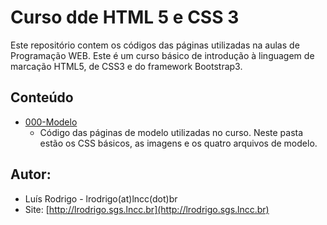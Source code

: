# Curso dde HTML 5 e CSS 3

Este repositório contem os códigos das páginas utilizadas na aulas de Programação WEB. Este é um curso básico de introdução à linguagem de marcação HTML5, de CSS3 e do framework Bootstrap3.

## Conteúdo

- [000-Modelo](000-Modelo/) 
    - Código das páginas de modelo utilizadas no curso. Neste pasta estão os CSS básicos, as imagens e os quatro arquivos de modelo.



## Autor: 
- Luís Rodrigo - lrodrigo(at)lncc(dot)br 
- Site: [http://lrodrigo.sgs.lncc.br](http://lrodrigo.sgs.lncc.br)
